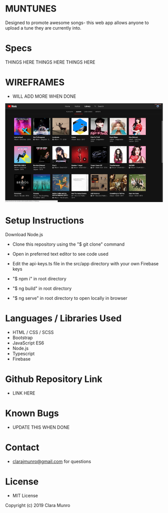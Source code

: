 # MUNTUNES

Designed to promote awesome songs- this web app allows anyone to upload a tune they are currently into.

# Specs

THINGS HERE 
THINGS HERE
THINGS HERE

# WIREFRAMES
* WILL ADD MORE WHEN DONE

![Screenshot](/wireframe-images/inspo.png)

# Setup Instructions

Download Node.js

* Clone this repository using the "$ git clone" command
* Open in preferred text editor to see code used
* Edit the api-keys.ts file in the src/app directory with your own Firebase keys

*  "$ npm i" in root directory
*  "$ ng build" in root directory
*  "$ ng serve" in root directory to open locally in browser

# Languages / Libraries Used
* HTML / CSS / SCSS
* Bootstrap
* JavaScript ES6
* Node.js
* Typescript
* Firebase

# Github Repository Link
* LINK HERE

# Known Bugs
* UPDATE THIS WHEN DONE

# Contact
* clarajmunro@gmail.com for questions

# License
* MIT License

Copyright (c) 2019 Clara Munro
